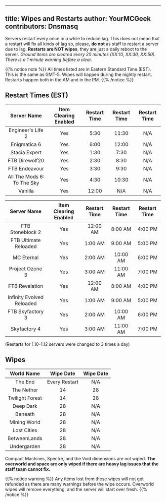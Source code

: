 ---
title: Wipes and Restarts
author: YourMCGeek
contributors: Dnsmasq
-----------------------------

Servers restart every once in a while to reduce lag. This does not mean that a restart will fix all kinds of lag so, please, **do not** as staff to restart a server due to lag. **Restarts are NOT wipes**, they are just a daily reboot to the server. *Ground items are cleared every 20 minutes (XX:10, XX:30, XX:50). There is a 1 minute warning before a clear.*

{{% notice note %}}
All times listed are in Eastern Standard Time (EST). This is the same as GMT-5. Wipes will happen during the nightly restart. Restarts happen both in the AM and in the PM.
{{% /notice %}}

## Restart Times (EST)

| Server Name | Item Clearing Enabled | Restart Time | Restart Time | Restart Time |
| :---------: | :-------------------: | :----------: | :----------: | :----------: |
| Engineer's Life 2 | Yes | 5:30 | 11:30 | N/A |
| Enigmatica 6 | Yes | 6:00 | 12:00 | N/A |
| Stacia Expert | Yes | 1:30 | 7:30 | N/A |
| FTB Direwolf20 | Yes | 2:30 | 8:30 | N/A |
| FTB Endeavour | Yes | 3:30 | 9:30 | N/A |
| All The Mods 6: To The Sky | Yes | 4:30 | 10:30 | N/A |
| Vanilla | Yes | 12:00 | N/A | N/A |

| Server Name | Item Clearing Enabled | Restart Time | Restart Time | Restart Time |
| :---------: | :-------------------: | :----------: | :----------: | :----------: |
| FTB Stoneblock 2 | Yes | 12:00 AM | 8:00 AM | 4:00 PM |
| FTB Ultimate Reloaded | Yes | 1:00 AM | 9:00 AM | 5:00 PM |
| MC Eternal | Yes | 2:00 AM | 10:00 AM | 6:00 PM |
| Project Ozone 3 | Yes | 3:00 AM | 11:00 AM | 7:00 PM |
| FTB Revelation | Yes | 12:00 AM | 8:00 AM | 4:00 PM |
| Infinity Evolved Reloaded | Yes | 1:00 AM | 9:00 AM | 5:00 PM |
| FTB Skyfactory 3 | Yes | 2:00 AM | 10:00 AM | 6:00 PM |
| Skyfactory 4 | Yes | 3:00 AM | 11:00 AM | 7:00 PM |

(Restarts for 1.10-1.12 servers were changed to 3 times a day)

## Wipes 

| World Name | Wipe Date | Wipe Date |
| :--------: | :-------: | :-------: | 
| The End | Every Restart | N/A |
| The Nether | 14 | 28 | 
| Twilight Forest | 14 | 28 |
| Deep Dark | 28 | N/A |
| Beneath | 28 | N/A |
| Mining World | 28 | N/A | 
| Lost Cities | 28 | N/A |
| BetweenLands | 28 | N/A |
| Undergarden | 28 | N/A |

Compact Machines, Spectre, and the Void dimensions are not wiped. **The overworld and space are only wiped if there are heavy lag issues that the staff team cannot fix.**

{{% notice warning %}}
Any items lost from these  wipes will not get refunded as there are many warnings before the wipe occurs. Overworld wipes will remove everything, and the server will start over fresh.
{{% /notice %}}


